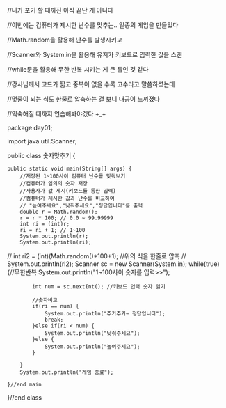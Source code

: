 
//내가 포기 할 때까진 아직 끝난 게 아니다



//이번에는 컴퓨터가 제시한 난수를 맞추는.. 일종의 게임을 만들었다

//Math.random을 활용해 난수를 발생시키고

//Scanner와 System.in을 활용해 유저가 키보드로 입력한 값을 스캔

//while문을 활용해 무한 반복 시키는 게 큰 틀인 것 같다

//강사님께서 코드가 짧고 중복이 없을 수록 고수라고 말씀하셨는데

//몇줄이 되는 식도 한줄로 압축하는 걸 보니 내공이 느껴졌다

//익숙해질 때까지 연습해봐야겠다 +_+



package day01;

import java.util.Scanner;

public class 숫자맞추기 {

	public static void main(String[] args) {
		//저장된 1~100사이 컴퓨터 난수를 맞춰보기
		//컴퓨터가 임의의 숫자 저장
		//사용자가 값 제시(키보드를 통한 입력)
		//컴퓨터가 제시한 값과 난수를 비교하여
		// "높여주세요","낮춰주세요","정답입니다"를 출력
		double r = Math.random();
		r = r * 100; // 0.0 ~ 99.99999
		int ri = (int)r;
		ri = ri + 1; // 1~100
		System.out.println(r);
		System.out.println(ri);
		
//		int ri2 = (int)(Math.random()*100+1); //위의 식을 한줄로 압축
//		System.out.println(ri2);
		Scanner sc = new Scanner(System.in);
		while(true) {//무한반복
			System.out.println("1~100사이 숫자를 입력>>");
			
			int num = sc.nextInt(); //키보드 입력 숫자 읽기
			
			//숫자비교
			if(ri == num) {
				System.out.println("추카추카~ 정답입니다");
				break;
			}else if(ri < num) {
				System.out.println("낮춰주세요");
			}else {
				System.out.println("높여주세요");
			}
			
		}	
		System.out.println("게임 종료");
		
	}//end main

}//end class
